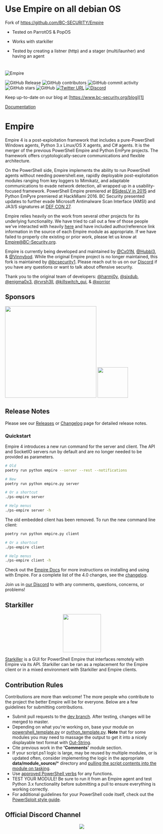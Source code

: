 # Use Empire on all debian OS
Fork of https://github.com/BC-SECURITY/Empire

- Tested on ParrotOS & PopOS

- Works with starkiller

- Tested by creating a listner (http) and a stager (multi/launher) and having an agent
# 

![Empire](https://user-images.githubusercontent.com/20302208/70022749-1ad2b080-154a-11ea-9d8c-1b42632fd9f9.jpg)

[1]: https://www.bc-security.org/blog

![GitHub Release](https://img.shields.io/github/v/release/BC-SECURITY/Empire)
![GitHub contributors](https://img.shields.io/github/contributors/BC-SECURITY/Empire)
![GitHub commit activity](https://img.shields.io/github/commit-activity/m/BC-SECURITY/Empire)
![GitHub stars](https://img.shields.io/github/stars/BC-SECURITY/Empire)
![GitHub](https://img.shields.io/github/license/BC-Security/Empire)
[![Twitter URL](https://img.shields.io/twitter/url/https/twitter.com/fold_left.svg?style=flat)](https://twitter.com/BCSecurity1)
[![Discord](https://img.shields.io/discord/716165691383873536)](https://discord.gg/P8PZPyf)

Keep up-to-date on our blog at [https://www.bc-security.org/blog][1]

[Documentation](https://bc-security.gitbook.io/empire-wiki/)

# Empire
Empire 4 is a post-exploitation framework that includes a pure-PowerShell Windows agents, Python 3.x Linux/OS X agents, 
and C# agents. It is the merger of the previous PowerShell Empire and Python EmPyre projects. The framework offers 
cryptologically-secure communications and flexible architecture.

On the PowerShell side, Empire implements the ability to run PowerShell agents without needing powershell.exe, rapidly 
deployable post-exploitation modules ranging from key loggers to Mimikatz, and adaptable communications to evade 
network detection, all wrapped up in a usability-focused framework. PowerShell Empire premiered at 
[BSidesLV in 2015](https://www.youtube.com/watch?v=Pq9t59w0mUI) and Python EmPyre premiered at HackMiami 2016. 
BC Security presented updates to further evade Microsoft Antimalware Scan Interface (AMSI) and JA3/S signatures at 
[DEF CON 27](https://github.com/BC-SECURITY/DEFCON27).

Empire relies heavily on the work from several other projects for its underlying functionality. We have tried to call 
out a few of those people we've interacted with heavily [here](http://www.powershellempire.com/?page_id=2) and have 
included author/reference link information in the source of each Empire module as appropriate. If we have failed to 
properly cite existing or prior work, please let us know at Empire@BC-Security.org.

Empire is currently being developed and maintained by [@Cx01N](https://twitter.com/Cx01N_), 
[@Hubbl3](https://twitter.com/_Hubbl3), & [@Vinnybod](https://twitter.com/_vinnybod). While the original Empire project is
no longer maintained, this fork is maintained by [@bcsecurity1](https://twitter.com/BCSecurity1). Please reach out to 
us on our [Discord](https://discord.gg/P8PZPyf) if you have any questions or want to talk about offensive security.

Thank you to the original team of developers: [@harmj0y](https://twitter.com/harmj0y), 
[@sixdub](https://twitter.com/sixdub), [@enigma0x3](https://twitter.com/enigma0x3), 
[@rvrsh3ll](https://twitter.com/424f424f), [@killswitch_gui](https://twitter.com/killswitch_gui), & 
[@xorrior](https://twitter.com/xorrior)

## Sponsors
[<img src="https://user-images.githubusercontent.com/20302208/104083160-41552780-51f1-11eb-8428-3b8cfaf76861.png" width="300"/>](https://www.kali.org/)
[<img src="https://user-images.githubusercontent.com/20302208/113086242-219d2200-9196-11eb-8c91-84f19c646873.png" width="100"/>](https://kovert.no/)

## Release Notes
Please see our [Releases](https://github.com/BC-SECURITY/Empire/releases) or [Changelog](/changelog) page for detailed release notes.

###  Quickstart
Empire 4 introduces a new run command for the server and client. The API and SocketIO servers run by default and are 
no longer needed to be provided as parameters.
```sh
# Old
poetry run python empire --server --rest --notifications

# New
poetry run python empire.py server

# Or a shortcut
./ps-empire server

# Help menus
./ps-empire server -h
```

The old embedded client has been removed. To run the new command line client:
```sh
poetry run python empire.py client

# Or a shortcut
./ps-empire client

# Help menus
./ps-empire client -h
```

Check out the [Empire Docs](https://bc-security.gitbook.io/empire-wiki/) for more instructions on installing and using with Empire.
For a complete list of the 4.0 changes, see the [changelog](./changelog).

Join us in [our Discord](https://discord.gg/P8PZPyf) to with any comments, questions, concerns, or problems!

## Starkiller
<div align="center"><img width="125" src="https://github.com/BC-SECURITY/Starkiller/blob/master/src/assets/icon.png"></div>

[Starkiller](https://github.com/BC-SECURITY/Starkiller) is a GUI for PowerShell Empire that interfaces remotely with Empire via its API. Starkiller can be ran as a replacement for the Empire client or in a mixed environment with Starkiller and Empire clients.

## Contribution Rules
Contributions are more than welcome! The more people who contribute to the project the better Empire will be for everyone. Below are a few guidelines for submitting contributions.

* Submit pull requests to the [dev branch](https://github.com/BC-SECURITY/Empire/tree/dev). After testing, changes will be merged to master.
* Depending on what you're working on, base your module on [powershell_template.py](https://github.com/BC-SECURITY/Empire/blob/master/empire/server/modules/powershell_template.py) or [python_template.py](https://github.com/BC-SECURITY/Empire/blob/master/empire/server/modules/python_template.py). **Note** that for some modules you may need to massage the output to get it into a nicely displayable text format with [Out-String](https://github.com/PowerShellEmpire/Empire/blob/0cbdb165a29e4a65ad8dddf03f6f0e36c33a7350/lib/modules/situational_awareness/network/powerview/get_user.py#L111).
* Cite previous work in the **'Comments'** module section.
* If your script.ps1 logic is large, may be reused by multiple modules, or is updated often, consider implementing the logic in the appropriate **data/module_source/*** directory and [pulling the script contents into the module on tasking](https://github.com/PowerShellEmpire/Empire/blob/0cbdb165a29e4a65ad8dddf03f6f0e36c33a7350/lib/modules/situational_awareness/network/powerview/get_user.py#L85-L95).
* Use [approved PowerShell verbs](https://docs.microsoft.com/en-us/powershell/scripting/developer/cmdlet/approved-verbs-for-windows-powershell-commands?view=powershell-7.1) for any functions.
* TEST YOUR MODULE! Be sure to run it from an Empire agent and test Python 3.x functionality before submitting a pull to ensure everything is working correctly.
* For additional guidelines for your PowerShell code itself, check out the [PowerSploit style guide](https://github.com/PowerShellMafia/PowerSploit/blob/master/README.md).

## Official Discord Channel
<p align="center">
<a href="https://discord.gg/P8PZPyf">
<img src="https://discordapp.com/api/guilds/716165691383873536/widget.png?style=banner3"/>
</p>
